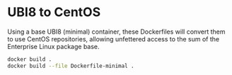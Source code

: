 # UBI8 to CentOS

Using a base UBI8 (minimal) container, these Dockerfiles will convert them to
use CentOS repositories, allowing unfettered access to the sum of the Enterprise
Linux package base.

```bash
docker build .
docker build --file Dockerfile-minimal .
```
